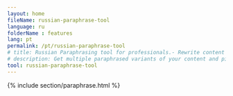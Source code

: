 ```yaml
---
layout: home
fileName: russian-paraphrase-tool
language: ru
folderName : features
lang: pt
permalink: /pt/russian-paraphrase-tool
# title: Russian Paraphrasing tool for professionals.- Rewrite content online for free.
# description: Get multiple paraphrased variants of your content and pick the best variant for your use case. Only tool which provides this feature. Try it out now !
tool: russian-paraphrase-tool
---
```

{% include section/paraphrase.html %}